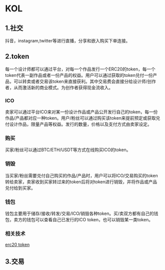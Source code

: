 # KOL
## 1.社交
抖音，instagram,twitter等进行直播，分享和嵌入购买下单连接。
## 2.token
每一个设计师都可以通过平台，对每一个作品发行一个ERC20的token，每一个token代表一副作品或者一份产品的权益。用户可以通过获取的token兑付一份产品，可以转卖或者交易该token来直接获利。其中交易费会直接分给设计师/创作者，从而激活新的商业模式。为创作者获得现金流收入。
### ICO
卖家可以通过平台ICO来对某一份设计作品或产品公开发行自己的token，每一份作品/产品都对应一种token。用户/粉丝可以通过购买该token来提前预定或获取兑付设计作品，限量产品等权益。发行的数量，价格以及支付方式由卖家设定。

### 购买
买家/粉丝可以通过BTC/ETH/USDT等方式在线购买ICO的token。

### 销毁
当买家/粉丝需要兑付自己购买的作品/产品时，用户可以将ICO/交易购买的token转给卖家，卖家收到买家转过来的token后将对token进行销毁，并将作品或产品兑付给到买家。

### 钱包
钱包主要用于储存/接收/转发/交易/ICO/销毁各种token。买/卖双方都有自己的钱包，卖方的钱包可以查看自己已发行的ICO token，也可以销毁某一类token。
### 相关技术
[erc20 token](https://www.jianshu.com/p/958530a45d0a)
## 3.交易 

